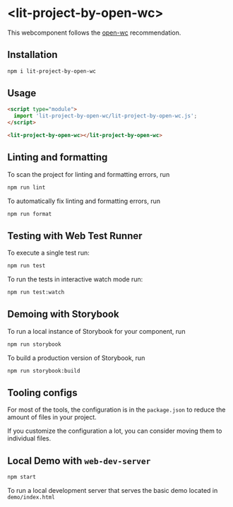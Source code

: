 # \<lit-project-by-open-wc>

This webcomponent follows the [open-wc](https://github.com/open-wc/open-wc) recommendation.

## Installation

```bash
npm i lit-project-by-open-wc
```

## Usage

```html
<script type="module">
  import 'lit-project-by-open-wc/lit-project-by-open-wc.js';
</script>

<lit-project-by-open-wc></lit-project-by-open-wc>
```

## Linting and formatting

To scan the project for linting and formatting errors, run

```bash
npm run lint
```

To automatically fix linting and formatting errors, run

```bash
npm run format
```

## Testing with Web Test Runner

To execute a single test run:

```bash
npm run test
```

To run the tests in interactive watch mode run:

```bash
npm run test:watch
```

## Demoing with Storybook

To run a local instance of Storybook for your component, run

```bash
npm run storybook
```

To build a production version of Storybook, run

```bash
npm run storybook:build
```


## Tooling configs

For most of the tools, the configuration is in the `package.json` to reduce the amount of files in your project.

If you customize the configuration a lot, you can consider moving them to individual files.

## Local Demo with `web-dev-server`

```bash
npm start
```

To run a local development server that serves the basic demo located in `demo/index.html`
